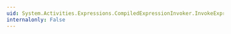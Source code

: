 ```yaml
---
uid: System.Activities.Expressions.CompiledExpressionInvoker.InvokeExpression(System.Activities.ActivityContext)
internalonly: False
---
```

